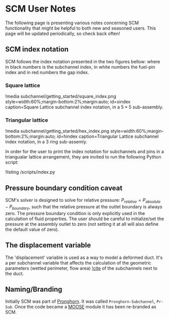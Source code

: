 # SCM User Notes

The following page is presenting various notes concerning SCM functionality
that might be helpful to both new and seasoned users. This page will be updated
periodically, so check back often!

## SCM index notation

SCM follows the index notation presented in the two figures bellow: where in black numbers is the subchannel
index, in white numbers the fuel-pin index and in red numbers the gap index.

### Square lattice

!media subchannel/getting_started/square_index.png
    style=width:60%;margin-bottom:2%;margin:auto;
    id=sindex
    caption=Square Lattice subchannel index notation, in a $5 \times 5$ sub-assembly.

### Triangular lattice

!media subchannel/getting_started/hex_index.png
    style=width:60%;margin-bottom:2%;margin:auto;
    id=hindex
    caption=Triangular Lattice subchannel index notation, in a $3$ ring sub-assemly.

In order for the user to print the index notation for subchannels and pins in a triangualar lattice arrangement, they are invited to run the following Python script:

!listing /scripts/index.py

## Pressure boundary condition caveat

SCM's solver is designed to solve for relative pressure: $P_{relative} = P_{absolute} - P_{boundary}$, such that the relative pressure at the outlet boundary is always zero. The pressure boundary condition is only explicitly used in the calculation of fluid properties. The user should be careful to initialize/set the pressure at the assembly outlet to zero (not setting it at all will also define the default value of zero).

## The displacement variable

The 'displacement' variable is used as a way to model a deformed duct. It's a per subchannel variable that affects the calculation of the geometric parameters (wetted perimeter, flow area) [!cite](kyriakopoulos2024validation) of the subchannels next to the duct.

## Naming/Branding

Initially SCM was part of [Pronghorn](https://mooseframework.inl.gov/ncrc/applications/ncrc_root_pronghorn.html). It was called `Pronghorn-Subchannel`, `Pr-Sub`. Once the code became a [MOOSE](https://mooseframework.inl.gov/index.html) module it has been re-branded as SCM.
